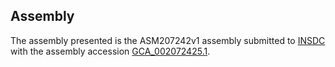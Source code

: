 

Assembly
--------

The assembly presented is the ASM207242v1 assembly submitted to
[INSDC](http://www.insdc.org) with the assembly accession
[GCA\_002072425.1](http://www.ebi.ac.uk/ena/data/view/GCA_002072425.1).
